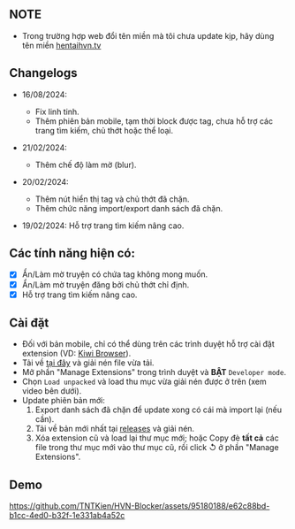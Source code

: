 ## NOTE

- Trong trường hợp web đổi tên miền mà tôi chưa update kịp, hãy dùng tên miền [hentaihvn.tv](https://hentaihvn.tv/)

## Changelogs

- 16/08/2024:

  - Fix linh tinh.
  - Thêm phiên bản mobile, tạm thời block được tag, chưa hỗ trợ các trang tìm kiếm, chủ thớt hoặc thể loại.

- 21/02/2024:
  - Thêm chế độ làm mờ (blur).
- 20/02/2024:
  - Thêm nút hiển thị tag và chủ thớt đã chặn.
  - Thêm chức năng import/export danh sách đã chặn.
- 19/02/2024: Hỗ trợ trang tìm kiếm nâng cao.

## Các tính năng hiện có:

- [x] Ẩn/Làm mờ truyện có chứa tag không mong muốn.
- [x] Ẩn/Làm mờ truyện đăng bởi chủ thớt chỉ định.
- [x] Hỗ trợ trang tìm kiếm nâng cao.

## Cài đặt

- Đối với bản mobile, chỉ có thể dùng trên các trình duyệt hỗ trợ cài đặt extension (VD: [Kiwi Browser](https://play.google.com/store/apps/details?id=com.kiwibrowser.browser)).
- Tải về [tại đây](https://github.com/TNTKien/HVN-Blocker/releases) và giải nén file vừa tải.
- Mở phần "Manage Extensions" trong trình duyệt và **BẬT** `Developer mode`.
- Chọn `Load unpacked` và load thu mục vừa giải nén được ở trên (xem video bên dưới).
- Update phiên bản mới:
  1. Export danh sách đã chặn để update xong có cái mà import lại (nếu cần).
  2. Tải về bản mới nhất tại [releases](https://github.com/TNTKien/HVN-Blocker/releases) và giải nén.
  3. Xóa extension cũ và load lại thư mục mới; hoặc Copy đè **tất cả** các file trong thư mục mới vào thư mục cũ, rồi click ↺ ở phần "Manage Extensions".

## Demo

https://github.com/TNTKien/HVN-Blocker/assets/95180188/e62c88bd-b1cc-4ed0-b32f-1e331ab4a52c
